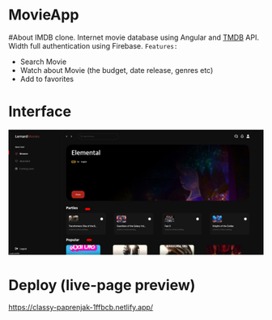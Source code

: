 # MovieApp


#About
 IMDB clone. Internet movie database using Angular and [TMDB](https://developer.themoviedb.org/docs) API. Width full authentication using Firebase.
 `Features:`
 * Search Movie
 * Watch about Movie (the budget, date release, genres etc)
 * Add to favorites

 
# Interface
![Web-page preview](https://github.com/Abdugafor/portfolio/blob/main/images/movie.jpg?raw=true)

# Deploy (live-page preview)
https://classy-paprenjak-1ffbcb.netlify.app/


